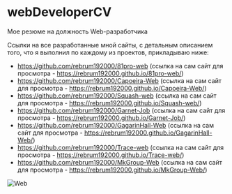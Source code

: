 # webDeveloperCV

Мое резюме на должность Web-разработчика

Ссылки на все разработанные мной сайты, с детальным описанием того, что я выполнил по каждому из проектов, прикладываю ниже:

- https://github.com/rebrum192000/81pro-web (ссылка на сам сайт для просмотра - https://rebrum192000.github.io/81pro-web/)
- https://github.com/rebrum192000/Capoeira-Web (ссылка на сам сайт для просмотра - https://rebrum192000.github.io/Capoeira-Web/)
- https://github.com/rebrum192000/Squash-web (ссылка на сам сайт для просмотра - https://rebrum192000.github.io/Squash-web/)
- https://github.com/rebrum192000/Garnet-Job (ссылка на сам сайт для просмотра - https://rebrum192000.github.io/Garnet-Job/)
- https://github.com/rebrum192000/GagarinHall-Web (ссылка на сам сайт для просмотра - https://rebrum192000.github.io/GagarinHall-Web/)
- https://github.com/rebrum192000/Trace-web (ссылка на сам сайт для просмотра - https://rebrum192000.github.io/Trace-web/)
- https://github.com/rebrum192000/MkGroup-Web (ссылка на сам сайт для просмотра - https://rebrum192000.github.io/MkGroup-Web/)

<img src="https://i.ibb.co/jkWTSG6/Web.png" alt="Web" border="0">
